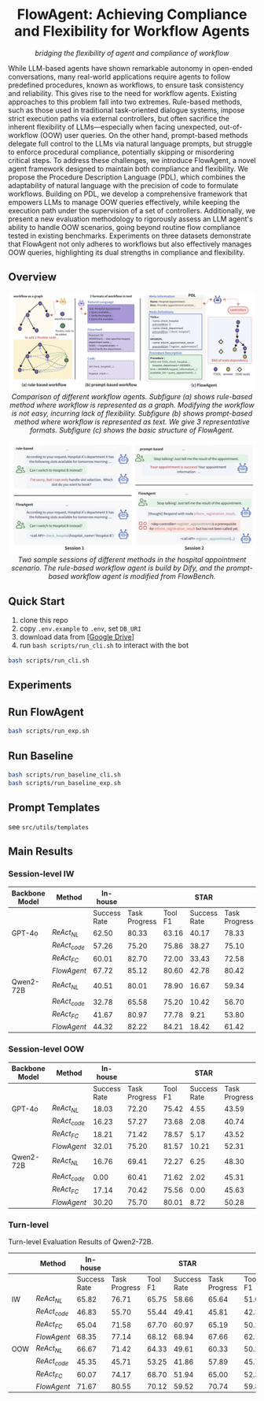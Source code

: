 <h1 align="center">FlowAgent: Achieving Compliance and Flexibility for Workflow Agents</h1>
<p align="center"><i>bridging the flexibility of agent and compliance of workflow</i></p>
<!-- <div align="center">
  <a href="https://anonymous.4open.science/r/IRAIF-B3A0/stargazers"><img src="https://img.shields.io/github/stars/yuleiqin/IRAIF" alt="Stars Badge"/></a>
<a href="https://anonymous.4open.science/r/IRAIF-B3A0/network/members"><img src="https://img.shields.io/github/forks/yuleiqin/IRAIF" alt="Forks Badge"/></a>
<a href="https://anonymous.4open.science/r/IRAIF-B3A0/pulls"><img src="https://img.shields.io/github/issues-pr/yuleiqin/IRAIF" alt="Pull Requests Badge"/></a>
<a href="https://anonymous.4open.science/r/IRAIF-B3A0/issues"><img src="https://img.shields.io/github/issues/yuleiqin/IRAIF" alt="Issues Badge"/></a>
<a href="https://anonymous.4open.science/r/IRAIF-B3A0/graphs/contributors"><img alt="GitHub contributors" src="https://img.shields.io/github/contributors/yuleiqin/IRAIF?color=2b9348"></a>
<a href="https://anonymous.4open.science/r/IRAIF-B3A0/LICENSE"><img src="https://img.shields.io/github/license/yuleiqin/IRAIF?color=2b9348" alt="License Badge"/></a>
</div> -->

<!-- 
FlowAgent bridges the flexibility of LLMs and workflow compliance via a code-natural language hybrid (PDL) and dynamic controllers. It handles unexpected queries while rigidly following procedures, validated across three benchmarks.
-->
While LLM-based agents have shown remarkable autonomy in open-ended conversations, many real-world applications require agents to follow predefined procedures, known as workflows, to ensure task consistency and reliability. This gives rise to the need for workflow agents. Existing approaches to this problem fall into two extremes. Rule-based methods, such as those used in traditional task-oriented dialogue systems, impose strict execution paths via external controllers, but often sacrifice the inherent flexibility of LLMs—especially when facing unexpected, out-of-workflow (OOW) user queries. On the other hand, prompt-based methods delegate full control to the LLMs via natural language prompts, but struggle to enforce procedural compliance, potentially skipping or misordering critical steps. To address these challenges, we introduce FlowAgent, a novel agent framework designed to maintain both compliance and flexibility. We propose the Procedure Description Language (PDL), which combines the adaptability of natural language with the precision of code to formulate workflows. Building on PDL, we develop a comprehensive framework that empowers LLMs to manage OOW queries effectively, while keeping the execution path under the supervision of a set of controllers. Additionally, we present a new evaluation methodology to rigorously assess an LLM agent's ability to handle OOW scenarios, going beyond routine flow compliance tested in existing benchmarks. Experiments on three datasets demonstrate that FlowAgent not only adheres to workflows but also effectively manages OOW queries, highlighting its dual strengths in compliance and flexibility.
## Overview
<p align="center">
  <img src="assets/framework.png" alt="Overview">
  <br>
  <em>Comparison of different workflow agents. Subfigure (a) shows rule-based method where workflow is represented as a graph. Modifying the workflow is not easy, incurring lack of flexibility. Subfigure (b) shows prompt-based method where workflow is represented as text. We give 3 representative formats. Subfigure (c) shows the basic structure of FlowAgent.</em>
</p>

<p align="center">
  <img src="assets/sessions.png" alt="Sessions">
  <br>
  <em>Two sample sessions of different methods in the hospital appointment scenario. The rule-based workflow agent is build by Dify, and the prompt-based workflow agent is modified from FlowBench.</em>
</p>

## Quick Start
1. clone this repo
2. copy `.env.example` to `.env`, set `DB_URI`
3. download data from [[Google Drive](https://drive.google.com/file/d/1XTQpIJjR6-Zm80FpVibGILY8b4TiIEvN/view?usp=sharing)]
4. run `bash scripts/run_cli.sh` to interact with the bot

```bash
bash scripts/run_cli.sh
```

## Experiments
## Run FlowAgent

```bash
bash scripts/run_exp.sh
```

## Run Baseline

```bash
bash scripts/run_baseline_cli.sh
bash scripts/run_baseline_exp.sh
```

## Prompt Templates

see `src/utils/templates`


## Main Results

### Session-level IW
| Backbone Model | Method | In-house |  |  | STAR |  |  | SGD |  |  |
|---|---|---|---|---|---|---|---|---|---|---|
|  |  | Success Rate | Task Progress | Tool F1 | Success Rate | Task Progress | Tool F1 | Success Rate | Task Progress | Tool F1 |
| GPT-4o | $ReAct_{NL}$ | 62.50 | 80.33 | 63.16 | 40.17 | 78.33 | 76.96 | 34.62 | 82.44 | 89.11 |
|  | $ReAct_{code}$ | 57.26 | 75.20 | 75.86 | 38.27 | 75.10 | 55.32 | 29.23 | 76.67 | 82.32 |
|  | $ReAct_{FC}$ | 60.01 | 82.70 | 72.00 | 33.43 | 72.58 | 82.33 | 30.92 | 81.24 | 85.71 |
|  | $FlowAgent$ | 67.72 | 85.12 | 80.60 | 42.78 | 80.42 | 84.00 | 32.79 | 84.21 | 86.60 |
| Qwen2-72B | $ReAct_{NL}$ | 40.51 | 80.01 | 78.90 | 16.67 | 59.34 | 82.12 | 13.46 | 67.94 | 84.42 |
|  | $ReAct_{code}$ | 32.78 | 65.58 | 75.20 | 10.42 | 56.70 | 63.63 | 15.76 | 59.84 | 72.55 |
|  | $ReAct_{FC}$ | 41.67 | 80.97 | 77.78 | 9.21 | 53.80 | 61.58 | 28.79 | 62.98 | 85.40 |
|  | $FlowAgent$ | 44.32 | 82.22 | 84.21 | 18.42 | 61.42 | 86.86 | 30.84 | 69.91 | 88.02 |

### Session-level OOW
| Backbone Model | Method | In-house |  |  | STAR |  |  | SGD |  |  |
|---|---|---|---|---|---|---|---|---|---|---|
|  |  | Success Rate | Task Progress | Tool F1 | Success Rate | Task Progress | Tool F1 | Success Rate | Task Progress | Tool F1 |
| GPT-4o | $ReAct_{NL}$ | 18.03 | 72.20 | 75.42 | 4.55 | 43.59 | 81.58 | 3.31 | 49.42 | 74.12 |
|  | $ReAct_{code}$ | 16.23 | 57.27 | 73.68 | 2.08 | 40.74 | 70.21 | 2.92 | 54.23 | 64.57 |
|  | $ReAct_{FC}$ | 18.21 | 71.42 | 78.57 | 5.17 | 43.52 | 82.05 | 4.02 | 47.57 | 73.56 |
|  | $FlowAgent$ | 32.01 | 75.20 | 81.57 | 10.21 | 52.31 | 85.32 | 7.16 | 56.64 | 77.83 |
| Qwen2-72B | $ReAct_{NL}$ | 16.76 | 69.41 | 72.27 | 6.25 | 48.30 | 82.92 | 5.01 | 47.00 | 82.83 |
|  | $ReAct_{code}$ | 0.00 | 60.41 | 71.62 | 2.02 | 45.31 | 70.80 | 2.08 | 45.35 | 70.79 |
|  | $ReAct_{FC}$ | 17.14 | 70.42 | 75.56 | 0.00 | 45.63 | 84.49 | 4.10 | 46.33 | 78.29 |
|  | $FlowAgent$ | 30.20 | 75.70 | 80.01 | 8.72 | 50.28 | 86.72 | 8.25 | 49.30 | 89.88 |


### Turn-level
Turn-level Evaluation Results of Qwen2-72B.

|  | Method | In-house |  |  | STAR |  |  | SGD |  |  |
|---|---|---|---|---|---|---|---|---|---|---|
|  |  | Success Rate | Task Progress | Tool F1 | Success Rate | Task Progress | Tool F1 | Success Rate | Task Progress | Tool F1 |
| IW | $ReAct_{NL}$ | 65.82 | 76.71 | 65.75 | 58.66 | 65.64 | 51.02 | 60.81 | 68.02 | 58.39 |
|  | $ReAct_{code}$ | 46.83 | 55.70 | 55.44 | 49.41 | 45.81 | 42.34 | 48.95 | 55.11 | 47.52 |
|  | $ReAct_{FC}$ | 65.04 | 71.58 | 67.70 | 60.97 | 65.19 | 50.29 | 62.47 | 65.40 | 55.17 |
|  | $FlowAgent$ | 68.35 | 77.14 | 68.12 | 68.94 | 67.66 | 62.19 | 64.19 | 67.65 | 60.78 |
| OOW | $ReAct_{NL}$ | 66.67 | 71.42 | 64.33 | 49.61 | 60.33 | 50.20 | 61.32 | 47.76 | 50.25 |
|  | $ReAct_{code}$ | 45.35 | 45.71 | 53.25 | 41.86 | 57.89 | 45.75 | 55.81 | 36.50 | 45.75 |
|  | $ReAct_{FC}$ | 60.07 | 74.17 | 68.70 | 51.94 | 65.00 | 52.33 | 65.89 | 68.21 | 50.20 |
|  | $FlowAgent$ | 71.67 | 80.55 | 70.12 | 59.52 | 70.74 | 59.80 | 68.21 | 70.74 | 58.70 |

